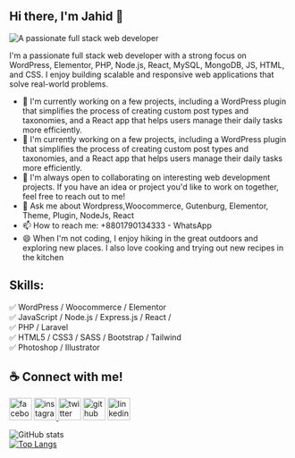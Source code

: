 ## Hi there, I'm Jahid 👋
![A passionate full stack web developer](https://media.licdn.com/dms/image/D5616AQEUBZDKuIjA8g/profile-displaybackgroundimage-shrink_350_1400/0/1679231287492?e=1686182400&v=beta&t=0VIkLkrH7nM9Wdqsxnxg82taBcSmQj4FB8r8Fxatt78)

I'm a passionate full stack web developer with a strong focus on WordPress, Elementor, PHP, Node.js, React, MySQL, MongoDB, JS, HTML, and CSS. I enjoy building scalable and responsive web applications that solve real-world problems.

- 🔭 I'm currently working on a few projects, including a WordPress plugin that simplifies the process of creating custom post types and taxonomies, and a React app that helps users manage their daily tasks more efficiently.
- 🌱 I'm currently working on a few projects, including a WordPress plugin that simplifies the process of creating custom post types and taxonomies, and a React app that helps users manage their daily tasks more efficiently.
- 👯‍ I'm always open to collaborating on interesting web development projects. If you have an idea or project you'd like to work on together, feel free to reach out to me!
- 💬 Ask me about Wordpress,Woocommerce, Gutenburg, Elementor, Theme, Plugin, NodeJs, React
- 📫 How to reach me: +8801790134333 - WhatsApp 
- 😄 When I'm not coding, I enjoy hiking in the great outdoors and exploring new places. I also love cooking and trying out new recipes in the kitchen

## Skills: 
✅ WordPress / Woocommerce / Elementor <br/>
✅ JavaScript / Node.js / Express.js / React / <br/>
✅ PHP / Laravel <br/>
✅ HTML5 / CSS3 / SASS / Bootstrap / Tailwind <br/>
✅ Photoshop / Illustrator <br/>

## ☕ Connect with me!
<a href="https://www.facebook.com/jahidhasan018" rel="nofollow"><img src="https://camo.githubusercontent.com/2d1ffa69dd491ebeca01b2098cf8233dd09950ff5895abccd5b455ca442abc59/68747470733a2f2f696d672e736869656c64732e696f2f62616467652f46616365626f6f6b2d3138373746323f7374796c653d666f722d7468652d6261646765266c6f676f3d66616365626f6f6b266c6f676f436f6c6f723d7768697465" alt="facebook" height="40" style="max-width: 100%;"></a> <a href="https://www.instagram.com/jahidhasan018/" rel="nofollow"><img src="https://camo.githubusercontent.com/b3d4671768bd0f9b6c8f410a25a96e0c5a4d135208d8910461e986f97e7985ab/68747470733a2f2f696d672e736869656c64732e696f2f62616467652f496e7374616772616d2d4534343035463f7374796c653d666f722d7468652d6261646765266c6f676f3d696e7374616772616d266c6f676f436f6c6f723d7768697465" alt="instagram" height="40" style="max-width: 100%;"> </a><a href="https://twitter.com/mr_jahid_007" rel="nofollow"><img src="https://camo.githubusercontent.com/5d03c86f6a75f7cbe80d135d9162fbf6dc46a31253cf30a8e9bb8279b4d574d3/68747470733a2f2f696d672e736869656c64732e696f2f62616467652f547769747465722d3144413146323f7374796c653d666f722d7468652d6261646765266c6f676f3d74776974746572266c6f676f436f6c6f723d7768697465" alt="twitter" height="40" style="max-width: 100%;"></a> <a href="https://github.com/jahidhasan018"><img src="https://camo.githubusercontent.com/bd2bd127c104ba5c98bb12c70801b075aee1f040009089510f69554300e7ff41/68747470733a2f2f696d672e736869656c64732e696f2f62616467652f4769742d4630353033323f7374796c653d666f722d7468652d6261646765266c6f676f3d676974266c6f676f436f6c6f723d7768697465" alt="github" height="40" style="max-width: 100%;"></a>  <a href="https://www.linkedin.com/in/shovoalways/" rel="nofollow"><img src="https://camo.githubusercontent.com/a80d00f23720d0bc9f55481cfcd77ab79e141606829cf16ec43f8cacc7741e46/68747470733a2f2f696d672e736869656c64732e696f2f62616467652f4c696e6b6564496e2d3030373742353f7374796c653d666f722d7468652d6261646765266c6f676f3d6c696e6b6564696e266c6f676f436f6c6f723d7768697465" alt="linkedin" height="40" style="max-width: 100%;"></a>

![GitHub stats](https://github-readme-stats.vercel.app/api?username=jahidhasan018&show_icons=true)  
[![Top Langs](https://github-readme-stats.vercel.app/api/top-langs/?username=jahidhasan018)](https://github.com/anuraghazra/github-readme-stats)
